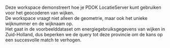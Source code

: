 
Deze workspace demonstreert hoe je PDOK LocatieServer kunt gebruiken voor het geocoderen van wijken.    
De workspace vraagt niet alleen de geometrie, maar ook het unieke wijknummer en de wijknaam op.    
Het gaat in de voorbeelddataset om energiegebruiksgegevens van wijken in Zuid-Holland, dus beperken we de query tot deze provincie om de kans op een succesvolle match te verhogen.
